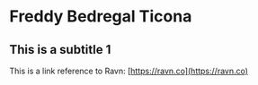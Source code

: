# Freddy Bedregal Ticona


## This is a subtitle 1

This is a link reference to Ravn: [https://ravn.co](https://ravn.co)